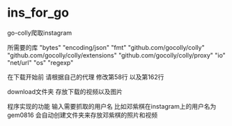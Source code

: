 # ins_for_go
go-colly爬取instagram

所需要的库
"bytes"
"encoding/json"
"fmt"
"github.com/gocolly/colly"
"github.com/gocolly/colly/extensions"
"github.com/gocolly/colly/proxy"
"io"
"net/url"
"os"
"regexp"

在下载开始前  请根据自己的代理 修改第58行 以及第162行

download文件夹 存放下载的视频以及图片

程序实现的功能 输入需要抓取的用户名 比如邓紫棋在instagram上的用户名为gem0816  会自动创建文件夹来存放邓紫棋的照片和视频
